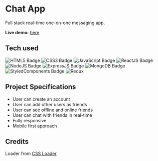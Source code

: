 # Chat App

Full stack real-time one-on-one messaging app.

**Live demo:** [here](https://react-chat-app-khaki.vercel.app)

## Tech used

![HTML5 Badge](https://img.shields.io/badge/-HTML5-E34F26?logo=HTML5&logoColor=white&style=for-the-badge) ![CSS3 Badge](https://img.shields.io/badge/-CSS3-1572B6?logo=CSS3&logoColor=white&style=for-the-badge) ![JavaScript Badge](https://img.shields.io/badge/-JavaScript-F7DF1E?logo=JavaScript&logoColor=white&style=for-the-badge) ![ReactJS Badge](https://img.shields.io/badge/-ReactJS-61DAFB?logo=React&logoColor=white&style=for-the-badge) ![NodeJS Badge](https://img.shields.io/badge/-NodeJS-339933?logo=Node.js&logoColor=white&style=for-the-badge) ![ExpressJS Badge](https://img.shields.io/badge/-ExpressJS-ffffff?logo=Express&logoColor=000000&style=for-the-badge) ![MongoDB Badge](https://img.shields.io/badge/-MongoDB-47A248?logo=MongoDB&logoColor=white&style=for-the-badge) ![StyledComponents Badge](https://img.shields.io/badge/-Styled%20Components-DB7093?logo=StyledComponents&logoColor=white&style=for-the-badge) ![Redux](https://img.shields.io/badge/-Redux-764ABC?logo=Redux&logoColor=white&style=for-the-badge)

## Project Specifications

- User can create an account
- User can add other users as friends
- User can see offline and online friends
- User can chat with friends in real-time
- Fully responsive
- Mobile first approach

## Credits

Loader from [CSS Loader](https://github.com/n3r4zzurr0/svg-spinners/blob/main/svg-css/ring-resize.svg)
